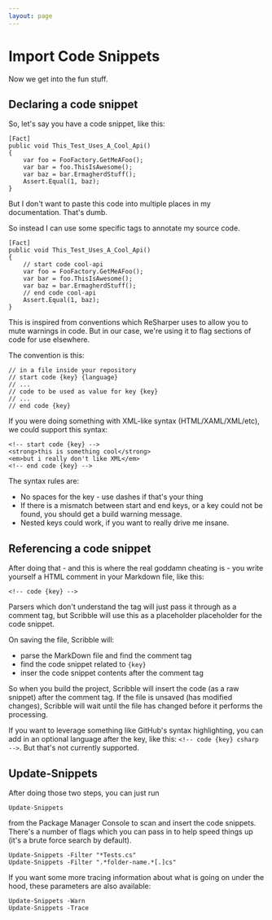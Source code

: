 ```yaml
---
layout: page
---   
```



# Import Code Snippets

Now we get into the fun stuff.

## Declaring a code snippet

So, let's say you have a code snippet, like this:

    [Fact]
    public void This_Test_Uses_A_Cool_Api()
    {
        var foo = FooFactory.GetMeAFoo();
        var bar = foo.ThisIsAwesome();
        var baz = bar.ErmagherdStuff();
        Assert.Equal(1, baz);
    } 

But I don't want to paste this code into multiple places in my documentation. That's dumb. 

So instead I can use some specific tags to annotate my source code.

    [Fact]
    public void This_Test_Uses_A_Cool_Api()
    {
        // start code cool-api 
        var foo = FooFactory.GetMeAFoo();
        var bar = foo.ThisIsAwesome();
        var baz = bar.ErmagherdStuff();
        // end code cool-api
        Assert.Equal(1, baz);
    } 

This is inspired from conventions which ReSharper uses to allow you to mute warnings in code. But in our case, we're using it to flag sections of code for use elsewhere.

The convention is this:

    // in a file inside your repository
    // start code {key} {language}
    // ...
    // code to be used as value for key {key}
    // ...
    // end code {key}

If you were doing something with XML-like syntax (HTML/XAML/XML/etc), we could support this syntax:

    <!-- start code {key} -->
    <strong>this is something cool</strong>
    <em>but i really don't like XML</em>
    <!-- end code {key} -->

The syntax rules are:

 - No spaces for the key - use dashes if that's your thing
 - If there is a mismatch between start and end keys, or a key could not be found, you should get a build warning message. 
 - Nested keys could work, if you want to really drive me insane.

## Referencing a code snippet

After doing that - and this is where the real goddamn cheating is - you write yourself a HTML comment in your Markdown file, like this: 

    <!-- code {key} -->

Parsers which don't understand the tag will just pass it through as a comment tag, but Scribble will use this as a placeholder placeholder for the code snippet.

On saving the file, Scribble will:

 - parse the MarkDown file and find the comment tag
 - find the code snippet related to `{key}` 
 - inser the code snippet contents after the comment tag

So when you build the project, Scribble will insert the code (as a raw snippet) after the comment tag. If the file is unsaved (has modified changes), Scribble will wait until the file has changed before it performs the processing.

If you want to leverage something like GitHub's syntax highlighting, you can add in an optional language after the key, like this: `<!-- code {key} csharp -->`. But that's not currently supported.

## Update-Snippets

After doing those two steps, you can just run 

    Update-Snippets

from the Package Manager Console to scan and insert the code snippets. There's a number of flags which you can pass in to help speed things up (it's a brute force search by default).

    Update-Snippets -Filter "*Tests.cs"
    Update-Snippets -Filter ".*folder-name.*[.]cs"

If you want some more tracing information about what is going on under the hood, these parameters are also available:

    Update-Snippets -Warn
    Update-Snippets -Trace
